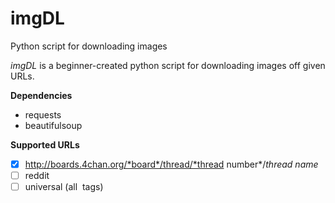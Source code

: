 # imgDL
Python script for downloading images

*imgDL* is a beginner-created python script for downloading images off given URLs. 

**Dependencies**
- requests
- beautifulsoup

**Supported URLs**
- [x] http://boards.4chan.org/*board*/thread/*thread number*/*thread name*
- [ ] reddit
- [ ] universal (all <img> tags)
